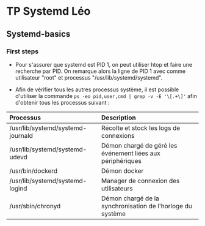 # TP Systemd Léo

## Systemd-basics

### First steps

* Pour s'assurer que systemd est PID 1, on peut utiliser htop et faire une recherche par PID.
On remarque alors la ligne de PID 1 avec comme utilisateur "root" et processus "/usr/lib/systemd/systemd".

* Afin de vérifier tous les autres processus système, il est possible d'utiliser la commande ```ps -eo pid,user,cmd | grep -v -E '\[.+\]'``` afin d'obtenir tous les processus suivant :

| Processus     |  Description   |
|:------------|:-------------|
| /usr/lib/systemd/systemd-journald | Récolte et stock les logs de connexions |
| /usr/lib/systemd/systemd-udevd  | Démon chargé de géré les événement liées aux périphériques  |
| /usr/bin/dockerd | Démon docker |
| /usr/lib/systemd/systemd-logind | Manager de connexion des utilisateurs |
| /usr/sbin/chronyd | Démon chargé de la synchronisation de l'horloge du système |



